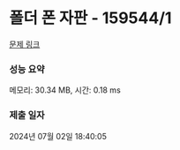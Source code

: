 # 폴더 폰 자판 - 159544/1 

[문제 링크](https://level.goorm.io/exam/159544/%ED%8F%B4%EB%8D%94-%ED%8F%B0-%EC%9E%90%ED%8C%90/quiz/1) 

### 성능 요약

메모리: 30.34 MB, 시간: 0.18 ms

### 제출 일자

2024년 07월 02일 18:40:05

